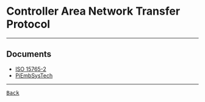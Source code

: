 # Controller Area Network Transfer Protocol

---

## Documents

- [ISO 15765-2](https://www.iso.org/standard/84211.html)
- [PiEmbSysTech](https://piembsystech.com/can-tp-protocol/)

---

[<kbd> Back </kbd>](./../readme.md)
